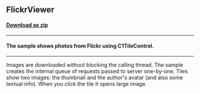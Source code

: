 ## FlickrViewer
#### [Download as zip](https://grapecity.github.io/DownGit/#/home?url=https://github.com/GrapeCity/ComponentOne-WinForms-Samples/tree/master/NetFramework\Tile\CS\FlickrViewer)
____
#### The sample shows photos from Flickr using C1TileControl.
____
Images are downloaded without blocking the calling thread. The sample creates the internal queue of requests passed to server one-by-one. Tiles show two images: the thumbnail and the author's avatar (and also some textual info). When you click the tile it opens large image. 